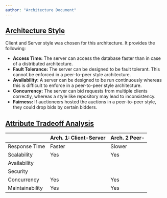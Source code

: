 ```yaml
---
author: "Architecture Document"
---
```


## [Architecture Style](#architecture-style)
Client and Server style was chosen for this architecture. It provides the following:

- **Access Time:** The server can access the database faster than in case of a distributed architecture.
- **Fault Tolerance:** The server can be designed to be fault tolerant. This cannot be enforced in a peer-to-peer style architecture.
- **Availability:** A server can be designed to be run continuously whereas this is difficult to enforce in a peer-to-peer style architecture.
- **Concurrency:** The server can bid requests from multiple clients correctly, whereas a style like repository may lead to inconsistency.
- **Fairness:** If auctioneers hosted the auctions in a peer-to-peer style, they could drop bids by certain bidders.

## [Attribute Tradeoff Analysis](#attribute-tradeoff-analysis)

|                 | Arch. 1: Client-Server | Arch. 2 Peer-|
|-----------------|----------------|----------------|
| Response Time   | Faster         | Slower         |
| Scalability     | Yes            | Yes            |
| Availability    |                |                |
| Security        |                |                |
| Concurrency     | Yes            | Yes            |
| Maintainability | Yes            | Yes            |